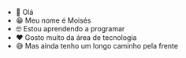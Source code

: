 - 👋 Olá 
- 😁 Meu nome é Moisés
- 🤓 Estou aprendendo a programar
- ❤️ Gosto muito da área de tecnologia
- 😅 Mas ainda tenho um longo caminho pela frente
<!---
Moiseskennedy/Moiseskennedy is a ✨ special ✨ repository because its `README.md` (this file) appears on your GitHub profile.
You can click the Preview link to take a look at your changes.
--->
